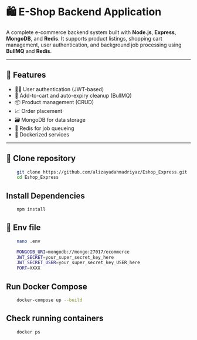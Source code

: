 # 🛍️  E-Shop Backend Application

A complete e-commerce backend system built with **Node.js**, **Express**, **MongoDB**, and **Redis**. It supports product listings, shopping cart management, user authentication, and background job processing using **BullMQ** and **Redis**.

---

## 🚀 Features

- 🧑‍💼 User authentication (JWT-based)
- 🛒 Add-to-cart and auto-expiry cleanup (BullMQ)
- 📦 Product management (CRUD)
- 📈 Order placement
- 🗃 MongoDB for data storage
- 🧰 Redis for job queueing
- 🐳 Dockerized services

---

## 📂 Clone repository
```bash
    git clone https://github.com/alizayadahmadriyaz/Eshop_Express.git
    cd Eshop_Express
```

##  Install Dependencies
```bash
    npm install
```


## 📂 Env file
```bash
    nano .env
```

```bash
    MONGODB_URI=mongodb://mongo:27017/ecommerce
    JWT_SECRET=your_super_secret_key_here
    JWT_SECRET_USER=your_super_secret_key_USER_here
    PORT=XXXX
```
## Run Docker Compose
```bash
    docker-compose up --build
```

## Check running containers
```bash
    docker ps
```





